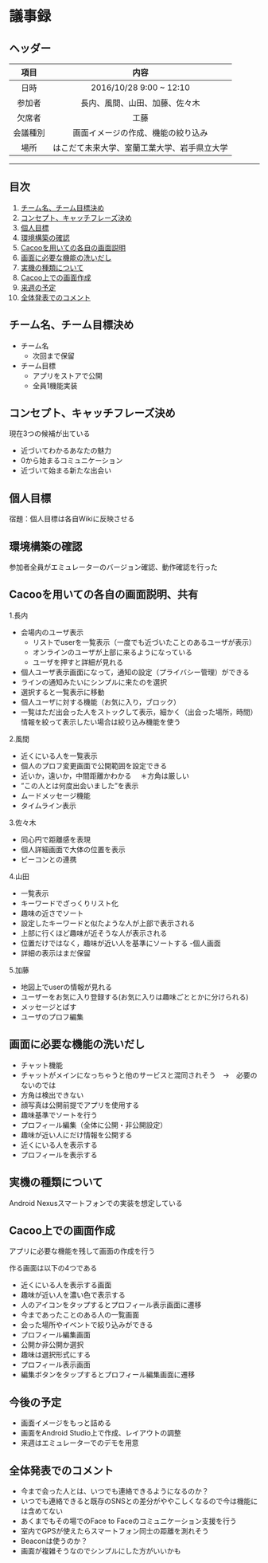 # 議事録

## ヘッダー
|項目|内容|
|:--:|:--:|
| 日時 | 2016/10/28  9:00 ~ 12:10|
| 参加者 | 長内、風間、山田、加藤、佐々木 |
| 欠席者 | 工藤 |
| 会議種別 | 画面イメージの作成、機能の絞り込み |
| 場所 | はこだて未来大学、室蘭工業大学、岩手県立大学 |

---
## 目次
1. [チーム名、チーム目標決め](#anchar1)
2. [コンセプト、キャッチフレーズ決め](#anchar2)
3. [個人目標](#anchar3)　
4. [環境構築の確認](#anchar4)
5. [Cacooを用いての各自の画面説明](#anchar5)
6. [画面に必要な機能の洗いだし](#anchar6)
7. [実機の種類について](#anchar7)
8. [Cacoo上での画面作成](#anchar8)
9. [来週の予定](#anchar9)
10. [全体発表でのコメント](#anchar10)

## <div id="anchar1"/>チーム名、チーム目標決め
- チーム名
  - 次回まで保留
- チーム目標
  - アプリをストアで公開
  - 全員1機能実装

## <div id="anchar2"/>コンセプト、キャッチフレーズ決め
現在3つの候補が出ている
- 近づいてわかるあなたの魅力
- 0から始まるコミュニケーション
- 近づいて始まる新たな出会い

## <div id="anchar3"/>個人目標
宿題：個人目標は各自Wikiに反映させる

## <div id="anchar4"/>環境構築の確認
参加者全員がエミュレーターのバージョン確認、動作確認を行った

## <div id="anchar5"/>Cacooを用いての各自の画面説明、共有
1.長内
- 会場内のユーザ表示
  - リストでuserを一覧表示（一度でも近づいたことのあるユーザが表示）
  - オンラインのユーザが上部に来るようになっている
  - ユーザを押すと詳細が見れる
- 個人ユーザ表示画面になって，通知の設定（プライバシー管理）ができる
- ラインの通知みたいにシンプルに来たのを選択 
- 選択すると一覧表示に移動
- 個人ユーザに対する機能（お気に入り，ブロック）
- 一覧はただ出会った人をストックして表示，細かく（出会った場所，時間）情報を絞って表示したい場合は絞り込み機能を使う

2.風間
- 近くにいる人を一覧表示
- 個人のプロフ変更画面で公開範囲を設定できる
- 近いか，遠いか，中間距離かわかる
　＊方角は厳しい
- ”この人とは何度出会いました”を表示  
- ムードメッセージ機能
- タイムライン表示

3.佐々木
- 同心円で距離感を表現
- 個人詳細画面で大体の位置を表示  
- ビーコンとの連携

4.山田
- 一覧表示
 - キーワードでざっくりリスト化
 - 趣味の近さでソート
 - 設定したキーワードと似たような人が上部で表示される 
 - 上部に行くほど趣味が近そうな人が表示される
 - 位置だけではなく，趣味が近い人を基準にソートする
-個人画面
 - 詳細の表示はまだ保留

5.加藤
- 地図上でuserの情報が見れる
- ユーザーをお気に入り登録する(お気に入りは趣味ごととかに分けられる)
- メッセージとばす
- ユーザのプロフ編集

## <div id="anchar6"/>画面に必要な機能の洗いだし
- チャット機能
 - チャットがメインになっちゃうと他のサービスと混同されそう　→　必要のないのでは
- 方角は検出できない
- 顔写真は公開前提でアプリを使用する
- 趣味基準でソートを行う
- プロフィール編集（全体に公開・非公開設定）
- 趣味が近い人にだけ情報を公開する
- 近くにいる人を表示する
- プロフィールを表示する

## <div id="anchar7"/>実機の種類について
Android Nexusスマートフォンでの実装を想定している

## <div id="anchar8"/>Cacoo上での画面作成
アプリに必要な機能を残して画面の作成を行う

作る画面は以下の4つである
- 近くにいる人を表示する画面
 - 趣味が近い人を濃い色で表示する
 - 人のアイコンをタップするとプロフィール表示画面に遷移
- 今まであったことのある人の一覧画面
 - 会った場所やイベントで絞り込みができる
- プロフィール編集画面
 - 公開か非公開か選択
 - 趣味は選択形式にする
- プロフィール表示画面
 - 編集ボタンをタップするとプロフィール編集画面に遷移

## <div id="anchar9"/>今後の予定
- 画面イメージをもっと詰める
- 画面をAndroid Studio上で作成、レイアウトの調整
- 来週はエミュレーターでのデモを用意

## <div id="anchar10"/>全体発表でのコメント
- 今まで会った人とは、いつでも連絡できるようになるのか？
 - いつでも連絡できると既存のSNSとの差分がややこしくなるので今は機能には含めてない
 - あくまでもその場でのFace to Faceのコミュニケーション支援を行う
- 室内でGPSが使えたらスマートフォン同士の距離を測れそう
- Beaconは使うのか？
- 画面が複雑そうなのでシンプルにした方がいいかも
